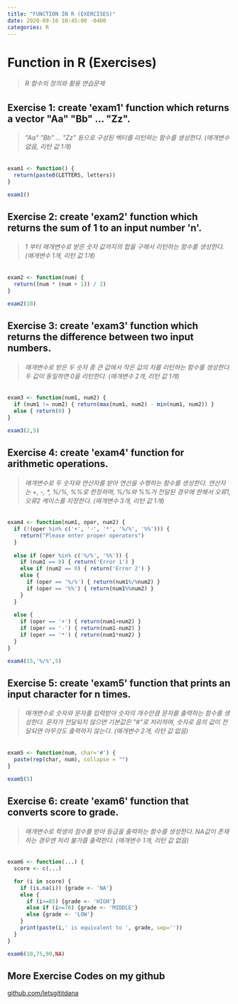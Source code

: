```yaml
---
title: "FUNCTION IN R (EXERCISES)"
date: 2020-09-16 10:45:00 -0400
categories: R
---
```



# Function in R (Exercises)
> <h6> R 함수의 정의와 활용 연습문제 </h6>




## Exercise 1: create 'exam1' function which returns a vector "Aa" "Bb" ... "Zz".
> <h6> "Aa" "Bb" ... "Zz" 등으로 구성된 벡터를 리턴하는 함수를 생성한다. (매개변수 없음, 리턴 값 1개)</h6>

```R
exam1 <- function() {
  return(paste0(LETTERS, letters))
}

exam1()
```



## Exercise 2: create 'exam2' function which returns the sum of 1 to an input number 'n'.

> <h6>1 부터 매개변수로 받은 숫자 값까지의 합을 구해서 리턴하는 함수를 생성한다. (매개변수 1개, 리턴 값 1개)</h6>

```R
exam2 <- function(num) {
  return((num * (num + 1)) / 2)
}

exam2(10)
```



## Exercise 3: create 'exam3' function which returns the difference between two input numbers.

> <h6>매개변수로 받은 두 숫자 중 큰 값에서 작은 값의 차를 리턴하는 함수를 생성한다. 두 값이 동일하면 0을 리턴한다. (매개변수 2개, 리턴 값 1개)</h6>

```R
exam3 <- function(num1, num2) {
  if (num1 != num2) { return(max(num1, num2) - min(num1, num2)) }
  else { return(0) }
}

exam3(2,5)
```



## Exercise 4: create 'exam4' function for arithmetic operations.

> <h6>매개변수로 두 숫자와 연산자를 받아 연산을 수행하는 함수를 생성한다. 연산자는 +, -, *, %/%, %%로 한정하며, %/%와 %%가 전달된 경우에 한해서 오류1, 오류2 케이스를 지정한다. (매개변수 3개, 리턴 값 1개)</h6>

```R
exam4 <- function(num1, oper, num2) {
  if (!(oper %in% c('+', '-', '*', '%/%', '%%'))) {
    return("Please enter proper operators")
  }
  
  else if (oper %in% c('%/%', '%%')) {
    if (num1 == 0) { return('Error 1') }
    else if (num2 == 0) { return('Error 2') }
    else {
      if (oper == '%/%') { return(num1%/%num2) }
      if (oper == '%%') { return(num1%%num2) }
    }
  }
  
  else {
    if (oper == '+') { return(num1+num2) }
    if (oper == '-') { return(num1-num2) }
    if (oper == '*') { return(num1*num2) }
  }
}

exam4(15,'%/%',5)
```



## Exercise 5: create 'exam5' function that prints an input character for n times.

> <h6>매개변수로 숫자와 문자를 입력받아 숫자의 개수만큼 문자를 출력하는 함수를 생성한다. 문자가 전달되지 않으면 기본값은 "#"로 처리하며, 숫자로 음의 값이 전달되면 아무것도 출력하지 않는다. (매개변수 2개, 리턴 값 없음)</h6>

```R
exam5 <- function(num, char='#') {
  paste(rep(char, num), collapse = "")
}

exam5(5)
```



## Exercise 6: create 'exam6' function that converts score to grade.

> <h6>매개변수로 학생의 점수를 받아 등급을 출력하는 함수를 생성한다. NA값이 존재하는 경우엔 처리 불가를 출력한다. (매개변수 1개, 리턴 값 없음)</h6>

```R
exam6 <- function(...) {
  score <- c(...)

  for (i in score) {
    if (is.na(i)) {grade <- 'NA'}
    else {
      if (i>=85) {grade <- 'HIGH'}
      else if (i>=70) {grade <- 'MIDDLE'}
      else {grade <- 'LOW'}
    }
    print(paste(i,' is equivalent to ', grade, sep=''))
  }
}

exam6(10,75,90,NA)
```


## More Exercise Codes on my github
[github.com/letsgititdana](https://github.com/letsgititdana)
